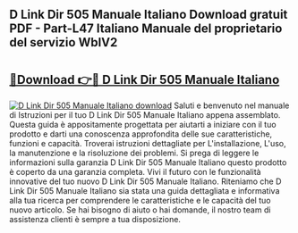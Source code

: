 ## D Link Dir 505 Manuale Italiano Download gratuit PDF - Part-L47 Italiano Manuale del proprietario del servizio WbIV2

# <h2><a href="http://dfff7w.blite.top/?on=D+Link+Dir+505+Manuale+Italiano">🔗Download 👉🔴 D Link Dir 505 Manuale Italiano</a></h2>

[![D Link Dir 505 Manuale Italiano download](https://i.imgur.com/lujVjoI.png)](http://dfff7w.blite.top/?on=D+Link+Dir+505+Manuale+Italiano)
Saluti e benvenuto nel manuale di Istruzioni per il tuo D Link Dir 505 Manuale Italiano appena assemblato. Questa guida è appositamente progettata per aiutarti a iniziare con il tuo prodotto e darti una conoscenza approfondita delle sue caratteristiche, funzioni e capacità. Troverai istruzioni dettagliate per L'installazione, L'uso, la manutenzione e la risoluzione dei problemi. Si prega di leggere le informazioni sulla garanzia D Link Dir 505 Manuale Italiano questo prodotto è coperto da una garanzia completa. Vivi il futuro con le funzionalità innovative del tuo nuovo D Link Dir 505 Manuale Italiano. Riteniamo che D Link Dir 505 Manuale Italiano sia stata una guida dettagliata e informativa alla tua ricerca per comprendere le caratteristiche e le capacità del tuo nuovo articolo. Se hai bisogno di aiuto o hai domande, il nostro team di assistenza clienti è sempre a tua disposizione.
